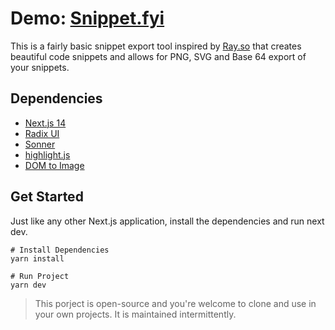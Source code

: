 # Demo: <a href="https://snippet.fyi">Snippet.fyi</a>
This is a fairly basic snippet export tool inspired by <a href="https://ray.so">Ray.so</a> that creates beautiful code snippets and allows for PNG, SVG and Base 64 export of your snippets.



## Dependencies

- [Next.js 14](https://nextjs.org/)
- [Radix UI](https://www.radix-ui.com/)
- [Sonner](https://sonner.emilkowal.ski/)
- [highlight.js](https://highlightjs.org/)
- [DOM to Image](https://github.com/tsayen/dom-to-image)

## Get Started
Just like any other Next.js application, install the dependencies and run next dev.

```
# Install Dependencies
yarn install

# Run Project
yarn dev
```

> This porject is open-source and you're welcome to clone and use in your own projects. It is maintained intermittently.